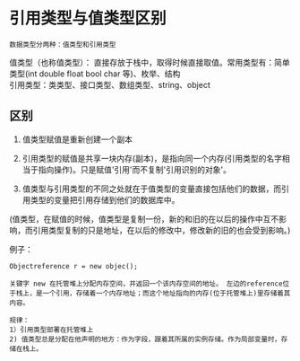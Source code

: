 # 引用类型与值类型区别

`数据类型分两种：值类型和引用类型`    

值类型（也称值类型）： 直接存放于栈中，取得时候直接取值。常用类型有：简单类型(int double float bool char 等)、枚举、结构    
引用类型：类类型、接口类型、数组类型、string、object      

## 区别

1. 值类型赋值是重新创建一个副本     

2. 引用类型的赋值是共享一块内存(副本)，是指向同一个内存(引用类型的名字相当于指向操作)。只是赋值'引用'而不复制'引用识别的对象'。    

3. 值类型与引用类型的不同之处就在于值类型的变量直接包括他们的数据，而引用类型的变量把引用存储到他们的数据库中。      

(值类型，在赋值的时候，值类型是复制一份，新的和旧的在以后的操作中互不影响，而引用类型复制的只是地址，在以后的修改中，修改新的旧的也会受到影响。)

例子：    

```
Objectreference r = new objec();

关键字 new 在托管堆上分配内存空间，并返回一个该内存空间的地址。 左边的reference位于栈上，是一个引用，存储着一个内存地址；而这个地址指向的内存(位于托管堆上)里存储着其内容。   

规律：
1）引用类型部署在托管堆上  
2) 值类型总是分配在他声明的地方：作为字段，跟着其所属的实例存储。作为局部变量时，存储在栈上。



```


